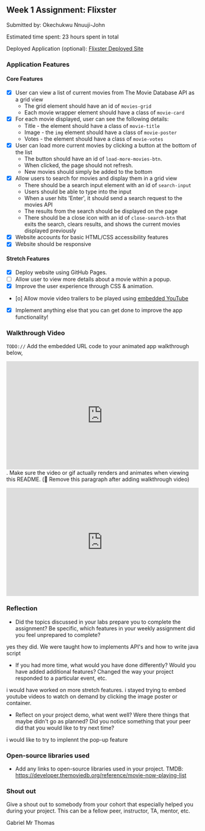 
## Week 1 Assignment: Flixster

Submitted by: Okechukwu Nnuuji-John

Estimated time spent: 23 hours spent in total

Deployed Application (optional): [Flixster Deployed Site](https://okechukwunnujijohn.github.io/site-week1-project1-flixster-starter/)

### Application Features

#### Core Features

- [x] User can view a list of current movies from The Movie Database API as a grid view
  - The grid element should have an id of `movies-grid`
  - Each movie wrapper element should have a class of `movie-card`
- [x] For each movie displayed, user can see the following details:
  - Title - the element should have a class of `movie-title`
  - Image - the `img` element should have a class of `movie-poster`
  - Votes - the element should have a class of `movie-votes`
- [x] User can load more current movies by clicking a button at the bottom of the list
  - The button should have an id of `load-more-movies-btn`.
  - When clicked, the page should not refresh.
  - New movies should simply be added to the bottom
- [x] Allow users to search for movies and display them in a grid view
  - There should be a search input element with an id of `search-input`
  - Users should be able to type into the input
  - When a user hits 'Enter', it should send a search request to the movies API
  - The results from the search should be displayed on the page
  - There should be a close icon with an id of `close-search-btn` that exits the search, clears results, and shows the current movies displayed previously
- [x] Website accounts for basic HTML/CSS accessibility features
- [x] Website should be responsive

#### Stretch Features

- [x] Deploy website using GitHub Pages.
- [ ] Allow user to view more details about a movie within a popup.
- [x] Improve the user experience through CSS & animation.
- [o] Allow movie video trailers to be played using [embedded YouTube](https://support.google.com/youtube/answer/171780?hl=en)
- [x] Implement anything else that you can get done to improve the app functionality!

### Walkthrough Video

`TODO://` Add the embedded URL code to your animated app walkthrough below, <div style="position: relative; padding-bottom: 56.09375%; height: 0;"><iframe src="https://www.loom.com/embed/b7a0c06f41da4c8c96587ad0150b5f05?sid=ab5c88e8-a926-45de-a76e-b8e1f2193c85" frameborder="0" webkitallowfullscreen mozallowfullscreen allowfullscreen style="position: absolute; top: 0; left: 0; width: 100%; height: 100%;"></iframe></div>. Make sure the video or gif actually renders and animates when viewing this README. (🚫 Remove this paragraph after adding walkthrough video)

<div style="position: relative; padding-bottom: 56.09375%; height: 0;"><iframe src="https://www.loom.com/embed/b7a0c06f41da4c8c96587ad0150b5f05?sid=ab5c88e8-a926-45de-a76e-b8e1f2193c85" frameborder="0" webkitallowfullscreen mozallowfullscreen allowfullscreen style="position: absolute; top: 0; left: 0; width: 100%; height: 100%;"></iframe></div>

### Reflection

- Did the topics discussed in your labs prepare you to complete the assignment? Be specific, which features in your weekly assignment did you feel unprepared to complete?

yes they did. We were taught how to implements API's and how to write java script

- If you had more time, what would you have done differently? Would you have added additional features? Changed the way your project responded to a particular event, etc.
  
i would have worked on more stretch features. i stayed trying to embed youtube videos to watch on demand by clicking the image poster or container.

- Reflect on your project demo, what went well? Were there things that maybe didn't go as planned? Did you notice something that your peer did that you would like to try next time?

i would like to try to implennt the pop-up feature 

### Open-source libraries used

- Add any links to open-source libraries used in your project.
 TMDB: https://developer.themoviedb.org/reference/movie-now-playing-list

### Shout out

Give a shout out to somebody from your cohort that especially helped you during your project. This can be a fellow peer, instructor, TA, mentor, etc.

Gabriel
Mr Thomas

